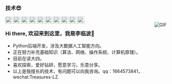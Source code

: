 ### 技术😎
<img align="left" alt="zcr's tech" width="22px" src="https://cdn.jsdelivr.net/npm/simple-icons@latest/icons/python.svg" />
<img align="left" alt="zcr's tech" width="22px" src="https://cdn.jsdelivr.net/npm/simple-icons@latest/icons/java.svg" />
<img align="left" alt="zcr's tech" width="22px" src="https://cdn.jsdelivr.net/npm/simple-icons@latest/icons/django.svg" />
<img align="left" alt="zcr's tech" width="22px" src="https://cdn.jsdelivr.net/npm/simple-icons@latest/icons/linux.svg" />
<img align="left" alt="zcr's tech" width="22px" src="https://cdn.jsdelivr.net/npm/simple-icons@latest/icons/redis.svg" />
<img align="left" alt="zcr's tech" width="22px" src="https://cdn.jsdelivr.net/npm/simple-icons@latest/icons/mysql.svg" />
<img align="left" alt="zcr's tech" width="22px" src="https://cdn.jsdelivr.net/npm/simple-icons@latest/icons/html5.svg" />
<img align="left" alt="zcr's tech" width="22px" src="https://cdn.jsdelivr.net/npm/simple-icons@latest/icons/css3.svg" />
<img align="left" alt="zcr's tech" width="22px" src="https://cdn.jsdelivr.net/npm/simple-icons@latest/icons/javascript.svg" />
<img align="left" alt="zcr's tech" width="22px" src="https://cdn.jsdelivr.net/npm/simple-icons@latest/icons/scala.svg" />
<br />
<img align="right" alt="GIF" src="https://ftp.bmp.ovh/imgs/2020/08/83799e5c6e930438.gif" />

### Hi there, 欢迎来到这里，我是李临波👋
- Python后端开发，涉及大数据人工智能方向。
- 正在努力补充基础知识（算法、网络、操作系统、计算机原理）。
- 目前在读大四。
- 喜欢探索，爱好钻研，愿意学习，乐意分享。
- 以上是我擅长的技术，有问题可以向我咨询。qq：1664573841，wechat:Treasures-LZ.
